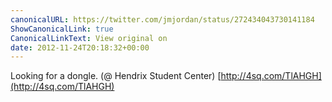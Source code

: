 ```yaml
---
canonicalURL: https://twitter.com/jmjordan/status/272434043730141184
ShowCanonicalLink: true
CanonicalLinkText: View original on
date: 2012-11-24T20:18:32+00:00
---
```

Looking for a dongle. (@ Hendrix Student Center) [http://4sq.com/TlAHGH](http://4sq.com/TlAHGH)